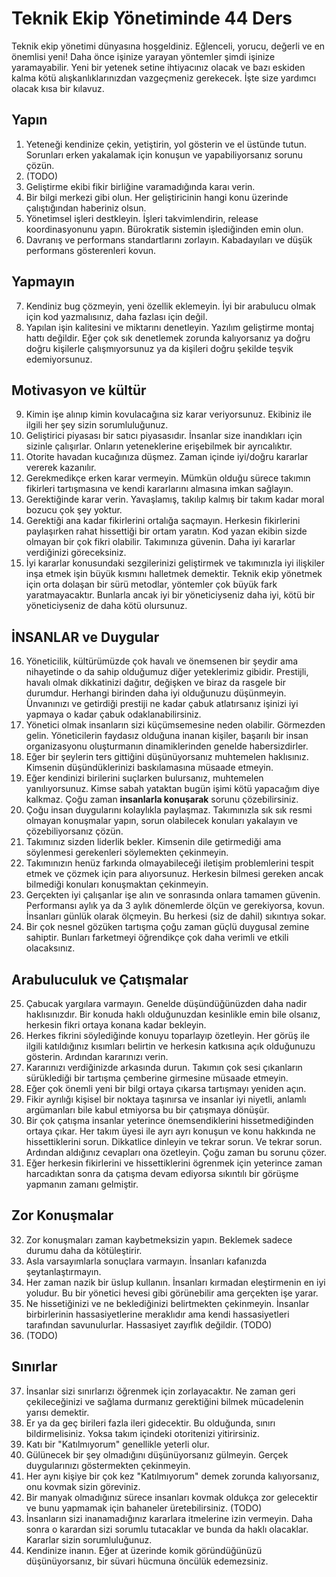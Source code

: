 # Teknik Ekip Yönetiminde 44 Ders

Teknik ekip yönetimi dünyasına hoşgeldiniz. Eğlenceli, yorucu, değerli ve en
önemlisi yeni! Daha önce işinize yarayan yöntemler şimdi işinize yaramayabilir.
Yeni bir yetenek setine ihtiyacınız olacak ve bazı eskiden kalma kötü
alışkanlıklarınızdan vazgeçmeniz gerekecek. İşte size yardımcı olacak kısa bir
kılavuz.

## Yapın

1. Yeteneği kendinize çekin, yetiştirin, yol gösterin ve el üstünde tutun.
   Sorunları erken yakalamak için konuşun ve yapabiliyorsanız sorunu çözün.
2. (TODO)
3. Geliştirme ekibi fikir birliğine varamadığında karaı verin.
4. Bir bilgi merkezi gibi olun. Her geliştiricinin hangi konu üzerinde
   çalıştığından haberiniz olsun.
5. Yönetimsel işleri destkleyin. İşleri takvimlendirin, release koordinasyonunu
   yapın. Bürokratik sistemin işlediğinden emin olun.
6. Davranış ve performans standartlarını zorlayın. Kabadayıları ve düşük
   performans gösterenleri kovun.

## Yapmayın

7. Kendiniz bug çözmeyin, yeni özellik eklemeyin. İyi bir arabulucu olmak için
   kod yazmalısınız, daha fazlası için değil.
8. Yapılan işin kalitesini ve miktarını denetleyin. Yazılım geliştirme montaj
   hattı değildir. Eğer çok sık denetlemek zorunda kalıyorsanız ya doğru doğru
   kişilerle çalışmıyorsunuz ya da kişileri doğru şekilde teşvik edemiyorsunuz.

## Motivasyon ve kültür

9. Kimin işe alınıp kimin kovulacağına siz karar veriyorsunuz. Ekibiniz ile
   ilgili her şey sizin sorumluluğunuz.
10. Geliştirici piyasası bir satıcı piyasasıdır. İnsanlar size inandıkları için
    sizinle çalışırlar. Onların yeteneklerine erişebilmek bir ayrıcalıktır.
11. Otorite havadan kucağınıza düşmez. Zaman içinde iyi/doğru kararlar vererek
    kazanılır.
12. Gerekmedikçe erken karar vermeyin. Mümkün olduğu sürece takımın fikirleri
    tartışmasına ve kendi kararlarını almasına imkan sağlayın.
13. Gerektiğinde karar verin. Yavaşlamış, takılıp kalmış bir takım kadar moral
    bozucu çok şey yoktur.
14. Gerektiği ana kadar fikirlerini ortalığa saçmayın. Herkesin fikirlerini
    paylaşırken rahat hissettiği bir ortam yaratın. Kod yazan ekibin sizde
    olmayan bir çok fikri olabilir. Takımınıza güvenin. Daha iyi kararlar
    verdiğinizi göreceksiniz.
15. İyi kararlar konusundaki sezgilerinizi geliştirmek ve takımınızla iyi
    ilişkiler inşa etmek işin büyük kısmını halletmek demektir. Teknik ekip
    yönetmek için orta dolaşan bir sürü metodlar, yöntemler çok büyük fark
    yaratmayacaktır. Bunlarla ancak iyi bir yöneticiyseniz daha iyi, kötü bir
    yöneticiyseniz de daha kötü olursunuz.

## İNSANLAR ve Duygular

16. Yöneticilik, kültürümüzde çok havalı ve önemsenen bir şeydir ama
    nihayetinde o da sahip olduğumuz diğer yeteklerimiz gibidir. Prestijli,
    havalı olmak dikkatinizi dağıtır, değişken ve biraz da rasgele bir
    durumdur. Herhangi birinden daha iyi olduğunuzu düşünmeyin. Ünvanınızı ve
    getirdiği prestiji ne kadar çabuk atlatırsanız işinizi iyi yapmaya o kadar
    çabuk odaklanabilirsiniz.
17. Yönetici olmak insanların sizi küçümsemesine neden olabilir. Görmezden
    gelin. Yöneticilerin faydasız olduğuna inanan kişiler, başarılı bir insan
    organizasyonu oluşturmanın dinamiklerinden genelde habersizdirler.
18. Eğer bir şeylerin ters gittiğini düşünüyorsanız muhtemelen haklısınız.
    Kimsenin düşündüklerinizi baskılamasına müsaade etmeyin.
19. Eğer kendinizi birilerini suçlarken bulursanız, muhtemelen yanılıyorsunuz.
    Kimse sabah yataktan bugün işimi kötü yapacağım diye kalkmaz. Çoğu zaman
    **insanlarla konuşarak** sorunu çözebilirsiniz.
20. Çoğu insan duygularını kolaylıkla paylaşmaz. Takımınızla sık sık resmi
    olmayan konuşmalar yapın, sorun olabilecek konuları yakalayın ve
    çözebiliyorsanız çözün.
21. Takımınız sizden liderlik bekler. Kimsenin dile getirmediği ama söylenmesi
    gerekenleri söylemekten çekinmeyin.
22. Takımınızın henüz farkında olmayabileceği iletişim problemlerini tespit
    etmek ve çözmek için para alıyorsunuz. Herkesin bilmesi gereken ancak
    bilmediği konuları konuşmaktan çekinmeyin.
23. Gerçekten iyi çalışanlar işe alın ve sonrasında onlara tamamen güvenin.
    Performansı aylık ya da 3 aylık dönemlerde ölçün ve gerekiyorsa, kovun.
    İnsanları günlük olarak ölçmeyin. Bu herkesi (siz de dahil) sıkıntıya
    sokar. 
24. Bir çok nesnel gözüken tartışma çoğu zaman güçlü duygusal zemine sahiptir.
    Bunları farketmeyi öğrendikçe çok daha verimli ve etkili olacaksınız.

## Arabuluculuk ve Çatışmalar

25. Çabucak yargılara varmayın. Genelde düşündüğünüzden daha nadir
    haklısınızdır. Bir konuda haklı olduğunuzdan kesinlikle emin bile olsanız,
    herkesin fikri ortaya konana kadar bekleyin.
26. Herkes fikrini söylediğinde konuyu toparlayıp özetleyin. Her görüş ile
    ilgili katıldığınız kısımları belirtin ve herkesin katkısına açık
    olduğunuzu gösterin. Ardından kararınızı verin.
27. Kararınızı verdiğinizde arkasında durun. Takımın çok sesi çıkanların
    sürüklediği bir tartışma çemberine girmesine müsaade etmeyin.
28. Eğer çok önemli yeni bir bilgi ortaya çıkarsa tartışmayı yeniden açın.
29. Fikir ayrılığı kişisel bir noktaya taşınırsa ve insanlar iyi niyetli,
    anlamlı argümanları bile kabul etmiyorsa bu bir çatışmaya dönüşür.
30. Bir çok çatışma insanlar yeterince önemsendiklerini hissetmediğinden ortaya
    çıkar. Her takım üyesi ile ayrı ayrı konuşun ve konu hakkında ne
    hissettiklerini sorun. Dikkatlice dinleyin ve tekrar sorun. Ve tekrar
    sorun. Ardından aldığınız cevapları ona özetleyin. Çoğu zaman bu sorunu
    çözer.
31. Eğer herkesin fikirlerini ve hissettiklerini ögrenmek için yeterince zaman
    harcadıktan sonra da çatışma devam ediyorsa sıkıntılı bir görüşme yapmanın
    zamanı gelmiştir.

## Zor Konuşmalar

32. Zor konuşmaları zaman kaybetmeksizin yapın. Beklemek sadece durumu daha da
    kötüleştirir.
33. Asla varsayımlarla sonuçlara varmayın. İnsanları kafanızda
    şeytanlaştırmayın.
34. Her zaman nazik bir üslup kullanın. İnsanları kırmadan eleştirmenin en iyi
    yoludur. Bu bir yönetici hevesi gibi görünebilir ama gerçekten işe yarar.
35. Ne hissetiğinizi ve ne beklediğinizi belirtmekten çekinmeyin. İnsanlar
    birbirlerinin hassasiyetlerine meraklıdır ama kendi hassasiyetleri
    tarafından savunulurlar. Hassasiyet zayıflık değildir. (TODO) 
36. (TODO)

## Sınırlar

37. İnsanlar sizi sınırlarızı öğrenmek için zorlayacaktır. Ne zaman geri
    çekileceğinizi ve sağlama durmanız gerektiğini bilmek mücadelenin yarısı
    demektir.
38. Er ya da geç birileri fazla ileri gidecektir. Bu olduğunda, sınırı
    bildirmelisiniz. Yoksa takım içindeki otoritenizi yitirirsiniz.
39. Katı bir "Katılmıyorum" genellikle yeterli olur.
40. Gülünecek bir şey olmadığını düşünüyorsanız gülmeyin. Gerçek duygularınızı
    göstermekten çekinmeyin.
41. Her aynı kişiye bir çok kez "Katılmıyorum" demek zorunda kalıyorsanız, onu
    kovmak sizin göreviniz.
42. Bir manyak olmadığınız sürece insanları kovmak oldukça zor gelecektir ve
    bunu yapmamak için bahaneler üretebilirsiniz. (TODO)
43. İnsanların sizi inanamadığınız kararlara itmelerine izin vermeyin. Daha
    sonra o karardan sizi sorumlu tutacaklar ve bunda da haklı olacaklar.
    Kararlar sizin sorumluluğunuz.
44. Kendinize inanın. Eğer at üzerinde komik göründüğünüzü düşünüyorsanız, bir
    süvari hücmuna öncülük edemezsiniz.
